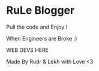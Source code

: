 # RuLe Blogger

Pull the code and Enjoy !

When Engineers are Broke :)

WEB DEVS HERE

Made By Rudr & Lekh with Love <3
